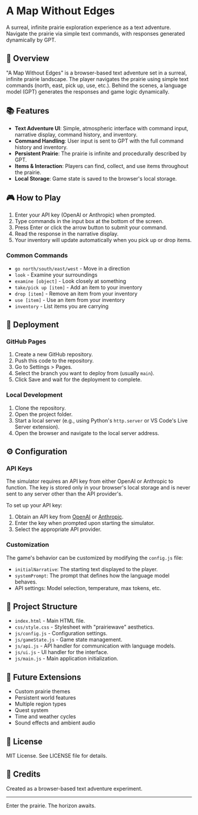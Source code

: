 # A Map Without Edges

A surreal, infinite prairie exploration experience as a text adventure. Navigate the prairie via simple text commands, with responses generated dynamically by GPT.

## 🌾 Overview

"A Map Without Edges" is a browser-based text adventure set in a surreal, infinite prairie landscape. The player navigates the prairie using simple text commands (north, east, pick up, use, etc.). Behind the scenes, a language model (GPT) generates the responses and game logic dynamically.

## 📚 Features

- **Text Adventure UI**: Simple, atmospheric interface with command input, narrative display, command history, and inventory.
- **Command Handling**: User input is sent to GPT with the full command history and inventory.
- **Persistent Prairie**: The prairie is infinite and procedurally described by GPT.
- **Items & Interaction**: Players can find, collect, and use items throughout the prairie.
- **Local Storage**: Game state is saved to the browser's local storage.

## 🎮 How to Play

1. Enter your API key (OpenAI or Anthropic) when prompted.
2. Type commands in the input box at the bottom of the screen.
3. Press Enter or click the arrow button to submit your command.
4. Read the response in the narrative display.
5. Your inventory will update automatically when you pick up or drop items.

### Common Commands

- `go north/south/east/west` - Move in a direction
- `look` - Examine your surroundings
- `examine [object]` - Look closely at something
- `take/pick up [item]` - Add an item to your inventory
- `drop [item]` - Remove an item from your inventory
- `use [item]` - Use an item from your inventory
- `inventory` - List items you are carrying

## 🚀 Deployment

### GitHub Pages

1. Create a new GitHub repository.
2. Push this code to the repository.
3. Go to Settings > Pages.
4. Select the branch you want to deploy from (usually `main`).
5. Click Save and wait for the deployment to complete.

### Local Development

1. Clone the repository.
2. Open the project folder.
3. Start a local server (e.g., using Python's `http.server` or VS Code's Live Server extension).
4. Open the browser and navigate to the local server address.

## ⚙️ Configuration

### API Keys

The simulator requires an API key from either OpenAI or Anthropic to function. The key is stored only in your browser's local storage and is never sent to any server other than the API provider's.

To set up your API key:
1. Obtain an API key from [OpenAI](https://platform.openai.com/) or [Anthropic](https://www.anthropic.com/).
2. Enter the key when prompted upon starting the simulator.
3. Select the appropriate API provider.

### Customization

The game's behavior can be customized by modifying the `config.js` file:

- `initialNarrative`: The starting text displayed to the player.
- `systemPrompt`: The prompt that defines how the language model behaves.
- API settings: Model selection, temperature, max tokens, etc.

## 🧩 Project Structure

- `index.html` - Main HTML file.
- `css/style.css` - Stylesheet with "prairiewave" aesthetics.
- `js/config.js` - Configuration settings.
- `js/gameState.js` - Game state management.
- `js/api.js` - API handler for communication with language models.
- `js/ui.js` - UI handler for the interface.
- `js/main.js` - Main application initialization.

## 🔮 Future Extensions

- Custom prairie themes
- Persistent world features
- Multiple region types
- Quest system
- Time and weather cycles
- Sound effects and ambient audio

## 📜 License

MIT License. See LICENSE file for details.

## 🌟 Credits

Created as a browser-based text adventure experiment.

---

Enter the prairie. The horizon awaits.